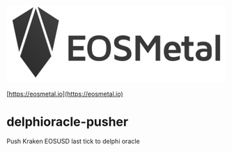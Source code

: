 ![EOSMetal](./logo-text-grey.jpg "EOSMetal")

[https://eosmetal.io](https://eosmetal.io)

# delphioracle-pusher
Push Kraken EOSUSD last tick to delphi oracle
